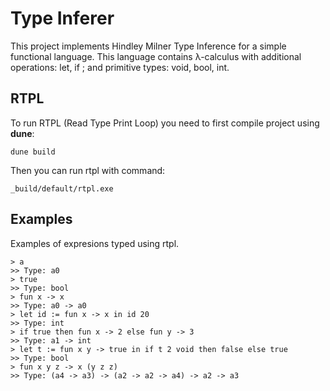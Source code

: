 # Type Inferer


This project implements Hindley Milner Type Inference for a simple functional language.
This language contains λ-calculus with additional operations: let, if ; and primitive types: void, bool, int.

## RTPL
To run RTPL (Read Type Print Loop) you need to first compile project using **dune**:

    dune build

Then  you can run rtpl with command:

    _build/default/rtpl.exe
 

## Examples
Examples of expresions typed using rtpl.

    > a
    >> Type: a0
    > true
    >> Type: bool
    > fun x -> x
    >> Type: a0 -> a0
    > let id := fun x -> x in id 20
    >> Type: int
    > if true then fun x -> 2 else fun y -> 3
    >> Type: a1 -> int
    > let t := fun x y -> true in if t 2 void then false else true
    >> Type: bool
    > fun x y z -> x (y z z)
    >> Type: (a4 -> a3) -> (a2 -> a2 -> a4) -> a2 -> a3


